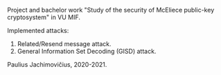 Project and bachelor work "Study of the security of McEliece public-key cryptosystem" in VU MIF.

Implemented attacks:
1. Related/Resend message attack.
2. General Information Set Decoding (GISD) attack.

Paulius Jachimovičius, 2020-2021.
